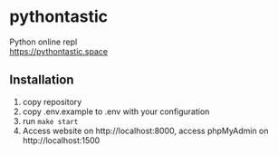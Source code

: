 # pythontastic
Python online repl  
https://pythontastic.space
## Installation
1. copy repository
2. copy .env.example to .env with your configuration
3. run `make start`
4. Access website on http://localhost:8000, access phpMyAdmin on http://localhost:1500